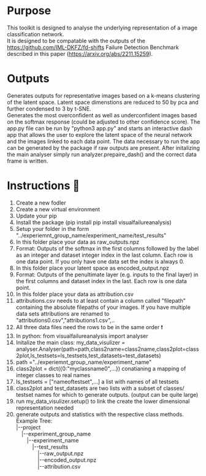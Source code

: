 # Purpose
This toolkit is designed to analyse the underlying representation of a image classification network.  
It is designed to be compatable with the outputs of the https://github.com/IML-DKFZ/fd-shifts Failure Detection Benchmark described in this paper (https://arxiv.org/abs/2211.15259).

# Outputs
Generates outputs for representative images based on a k-means clustering of the latent space. Latent space dimenstions are reduced to 50 by pca and further condensed to 3 by t-SNE.   
Generates the most overconfident as well as underconfident images based on the softmax response (could be adjusted to other confidence score).
The app.py file can be run by "python3 app.py" and starts an interactive dash app that allows the user to explore the latent space of the neural network and the images linked to each data point. The data necessary to run the app can be generated by the package if raw outputs are present. After initalizing the main analyser simply run analyzer.prepaire_dash() and the correct data frame is written.

# Instructions :movie_camera:
1) Create a new fodler  
2) Create a new virtual environment  
3) Update your pip  
4) Install the package (pip install  pip install visualfailureanalysis)  
5) Setup your folder in the form "../experiemnt_group_name/experiment_name/test_results"  
6) In this folder place your data as raw_outputs.npz  
7)  Format: Outputs of the softmax in the first columns followed by the label as an integer and dataset integer index in the last column. Each row is one data point. If you only have one data set the index is always 0.  
8) In this folder place your latent space as encoded_output.npz  
9) Format: Outputs of the penultimate layer (e.g. inputs to the final layer) in the first columns and dataset index in the last. Each row is one data point.   
10) In this folder place your data as attribution.csv
11) attributions.csv needs to at least contain a column called "filepath" containing the absolute filepaths of your images. If you have multiple data sets attributions are renamed to "attributions0.csv","attributions1.csv",..  
12) All three data files need the rows to be in the same order :exclamation:  
13) In python: from visualfailureanalysis import analyser  
14) Initalize the main class: my_data_visulizer = analyser.Analyser(path=path,class2name=class2name,class2plot=class2plot,ls_testsets=ls_testsets,test_datasets=test_datasets)  
15) path ="../experiemnt_group_name/experiment_name"  
16) class2plot = dict({0:"myclassname0",...}) conatianing a mapping of integer classes to real names   
17) ls_testsets = ["nameoftestset",...] a list with names of all testsets  
18) class2plot and test_datasets are two lists with a subset of classes/ testset names for which to generate outputs. (output can be quite large)  
19) run my_data_visulizer.setup() to link the create the lower dimensional representation needed  
20) generate outputs and statistics with the respective class methods.  
Example Tree:  
|--project  
&emsp;|--experiment_group_name  
&emsp;&emsp;|--experiment_name  
&emsp;&emsp;&emsp;|--test_results  
&emsp;&emsp;&emsp;&emsp;|--raw_output.npz  
&emsp;&emsp;&emsp;&emsp;|--encoded_output.npz  
&emsp;&emsp;&emsp;&emsp;|--attribution.csv  


